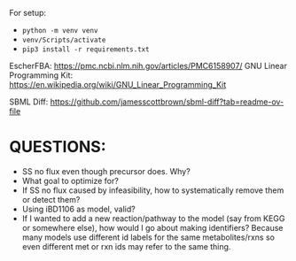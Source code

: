 For setup:

- `python -m venv venv`
- `venv/Scripts/activate`
- `pip3 install -r requirements.txt`


EscherFBA: https://pmc.ncbi.nlm.nih.gov/articles/PMC6158907/
GNU Linear Programming Kit: https://en.wikipedia.org/wiki/GNU_Linear_Programming_Kit

SBML Diff: https://github.com/jamesscottbrown/sbml-diff?tab=readme-ov-file

QUESTIONS:
===

- SS no flux even though precursor does. Why?
- What goal to optimize for?
- If SS no flux caused by infeasibility, how to systematically remove them or detect them?
- Using iBD1106 as model, valid?
- If I wanted to add a new reaction/pathway to the model (say from KEGG or somewhere else), how would I go about making identifiers? Because many models use different id labels for the same metabolites/rxns so even different met or rxn ids may refer to the same thing.